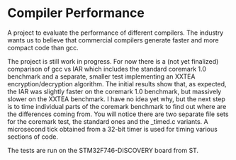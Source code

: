 # Compiler Performance
A project to evaluate the performance of different compilers. The industry wants us to believe that commercial compilers generate faster and more compact code than gcc.

The project is still work in progress. For now there is a (not yet finalized) comparison of gcc vs IAR which includes the standard coremark 1.0 benchmark and a separate, smaller test implementing an XXTEA encryption/decryption algorithm. The initial results show that, as expected, the IAR was slightly faster on the coremark 1.0 benchmark, but massively slower on the XXTEA benchmark. I have no idea yet why, but the next step is to time individual parts of the coremark benchmark to find out where are the differences coming from. You will notice there are two separate file sets for the coremark test, the standard ones and the _timed.c variants. A microsecond tick obtained from a 32-bit timer is used for timing various sections of code.

The tests are run on the STM32F746-DISCOVERY board from ST.

